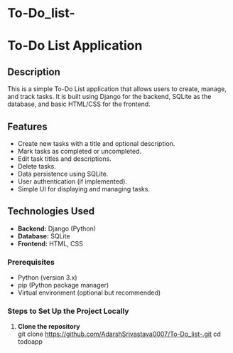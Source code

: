 # To-Do_list-
# To-Do List Application

## Description
This is a simple To-Do List application that allows users to create, manage, and track tasks. It is built using Django for the backend, SQLite as the database, and basic HTML/CSS for the frontend.

## Features
- Create new tasks with a title and optional description.
- Mark tasks as completed or uncompleted.
- Edit task titles and descriptions.
- Delete tasks.
- Data persistence using SQLite.
- User authentication (if implemented).
- Simple UI for displaying and managing tasks.

## Technologies Used
- **Backend:** Django (Python)
- **Database:** SQLite
- **Frontend:** HTML, CSS

### Prerequisites
- Python (version 3.x)
- pip (Python package manager)
- Virtual environment (optional but recommended)

### Steps to Set Up the Project Locally

1. **Clone the repository**  
   git clone https://github.com/AdarshSrivastava0007/To-Do_list-.git
   cd todoapp
